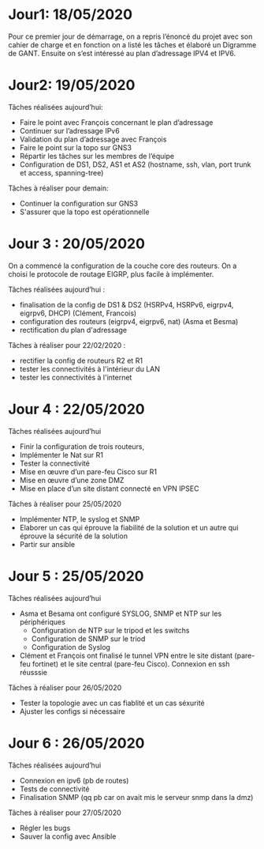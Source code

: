 # Jour1: 18/05/2020
Pour ce premier jour de démarrage, on a repris l’énoncé du projet avec son cahier de charge et en fonction on a listé les tâches et élaboré un Digramme de GANT. 
Ensuite on s’est intéressé au plan d’adressage IPV4 et IPV6.

# Jour2: 19/05/2020

Tâches réalisées aujourd’hui:
-	Faire le point avec François concernant le plan d’adressage 
-	Continuer sur l’adressage IPv6
-	Validation du plan d’adressage avec François
-	Faire le point sur la topo sur GNS3
-	Répartir les tâches sur les membres de l’équipe
-	Configuration de DS1, DS2, AS1 et AS2 (hostname, ssh, vlan, port trunk et access, spanning-tree)

Tâches à réaliser pour demain:
- Continuer la configuration sur GNS3
- S'assurer que la topo est opérationnelle 

# Jour 3 : 20/05/2020
On a commencé la configuration de la couche core des routeurs.
On a choisi le protocole de routage EIGRP, plus facile à implémenter.

Tâches réalisées aujourd’hui :
- finalisation de la config de DS1 & DS2 (HSRPv4, HSRPv6, eigrpv4, eigrpv6, DHCP) (Clément, Francois)
- configuration des routeurs (eigrpv4, eigrpv6, nat) (Asma et Besma)
- rectification du plan d'adressage

Tâches à réaliser pour 22/02/2020 :
- rectifier la config de routeurs R2 et R1
- tester les connectivités à l'intérieur du LAN
- tester les connectivités à l'internet

# Jour 4 : 22/05/2020
Tâches réalisées aujourd’hui
-	Finir la configuration de trois routeurs,
-	Implémenter le Nat sur R1
-	Tester la connectivité
-	Mise en œuvre d’un pare-feu Cisco sur R1
-	Mise en œuvre d’une zone DMZ 
-	Mise en place d’un site distant connecté en VPN IPSEC

Tâches à réaliser pour 25/05/2020
-	Implémenter NTP, le syslog et SNMP
-	Elaborer un cas qui éprouve la fiabilité de la solution et un autre qui éprouve la sécurité de la solution
-	Partir sur ansible


# Jour 5 : 25/05/2020
Tâches réalisées aujourd’hui

- Asma et Besama ont configuré SYSLOG, SNMP et NTP sur les périphériques
	-	Configuration de NTP sur le tripod et les switchs
	-	Configuration de SNMP sur le triod
	-	Configuration de Syslog
- Clément et François ont finalisé le tunnel VPN entre le site distant (pare-feu fortinet) et le site central (pare-feu Cisco). Connexion en ssh réusssie

Tâches à réaliser pour 26/05/2020

- Tester la topologie avec un cas fiablité et un cas séxurité
- Ajuster les configs si nécessaire

# Jour 6 : 26/05/2020

Tâches réalisées aujourd’hui

- Connexion en ipv6 (pb de routes)
- Tests de connectivité
- Finalisation SNMP (qq pb car on avait mis le serveur snmp dans la dmz)

Tâches à réaliser pour 27/05/2020

- Régler les bugs
- Sauver la config avec Ansible
